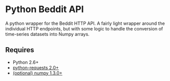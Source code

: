Python Beddit API
=================

A python wrapper for the Beddit HTTP API.  A fairly light wrapper around the individual HTTP endpoints, but with some logic to handle the conversion of time-series datasets into Numpy arrays.

Requires
--------

*   Python 2.6+
*   [python-requests 2.0+](http://docs.python-requests.org/en/latest/)
*   [(optional) numpy 1.3.0+](http://www.numpy.org/)